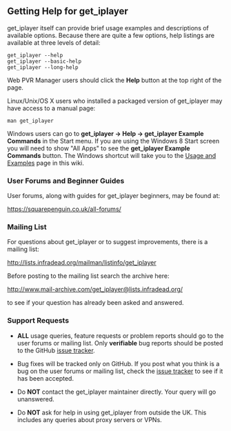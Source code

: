 ## Getting Help for get_iplayer

get_iplayer itself can provide brief usage examples and descriptions of available options.  Because there are quite a few options, help listings are available at three levels of detail:

	get_iplayer --help
	get_iplayer --basic-help
	get_iplayer --long-help

Web PVR Manager users should click the **Help** button at the top right of the page.

Linux/Unix/OS X users who installed a packaged version of get_iplayer may have access to a manual page:

	man get_iplayer

Windows users can go to **get_iplayer -> Help -> get_iplayer Example Commands** in the Start menu.  If you are using the Windows 8 Start screen you will need to show "All Apps" to see the **get_iplayer Example Commands** button.  The Windows shortcut will take you to the [Usage and Examples](/wiki/documentation) page in this wiki.

### User Forums and Beginner Guides

User forums, along with guides for get_iplayer beginners, may be found at:

<https://squarepenguin.co.uk/all-forums/>

### Mailing List

For questions about get_iplayer or to suggest improvements, there is a mailing list:

<http://lists.infradead.org/mailman/listinfo/get_iplayer>  

Before posting to the mailing list search the archive here:

<http://www.mail-archive.com/get_iplayer@lists.infradead.org/>

to see if your question has already been asked and answered.

### Support Requests

* **ALL** usage queries, feature requests or problem reports should go to the user forums or mailing list.  Only **verifiable** bug reports should be posted to the GitHub [issue tracker](/wiki/issues).

* Bug fixes will be tracked only on GitHub.  If you post what you think is a bug on the user forums or mailing list, check the [issue tracker](/wiki/issues) to see if it has been accepted.

* Do **NOT** contact the get_iplayer maintainer directly.  Your query will go unanswered.

* Do **NOT** ask for help in using get_iplayer from outside the UK.  This includes any queries about proxy servers or VPNs.